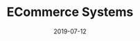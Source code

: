 ---
title: ECommerce Systems
date: 2019-07-12

icon: 
  name: shopping-cart
  pack: fontawesome

summary: Lorem ipsum dolor sit amet, consectetur adipiscing elit.

menu:
  main:
    parent: Services
    title: ECommerce
    weight: 20
---